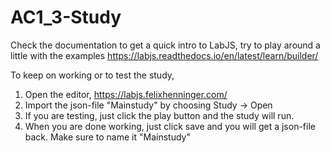 # AC1_3-Study

Check the documentation to get a quick intro to LabJS, try to play around a little with the examples
https://labjs.readthedocs.io/en/latest/learn/builder/

To keep on working or to test the study,

1. Open the editor, https://labjs.felixhenninger.com/
2. Import the json-file "Mainstudy" by choosing Study -> Open
3. If you are testing, just click the play button and the study will run.
4. When you are done working, just click save and you will get a json-file back. Make sure to name it "Mainstudy"
